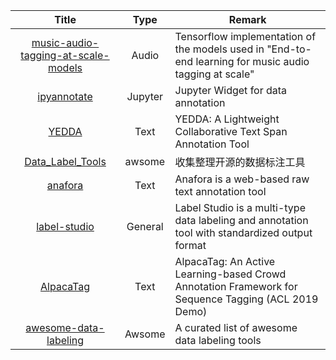 | Title | Type | Remark |
| :----: | :----:| -----|
| [music-audio-tagging-at-scale-models](https://github.com/jordipons/music-audio-tagging-at-scale-models) | Audio | Tensorflow implementation of the models used in "End-to-end learning for music audio tagging at scale" |
| [ipyannotate](https://github.com/ipyannotate/ipyannotate) | Jupyter | Jupyter Widget for data annotation |
| [YEDDA](https://github.com/jiesutd/YEDDA) | Text | YEDDA: A Lightweight Collaborative Text Span Annotation Tool|
| [Data_Label_Tools](https://github.com/mingx9527/Data_Label_Tools) | awsome | 收集整理开源的数据标注工具 |
| [anafora](https://github.com/weitechen/anafora) | Text | Anafora is a web-based raw text annotation tool |
| [label-studio](https://github.com/heartexlabs/label-studio) | General | Label Studio is a multi-type data labeling and annotation tool with standardized output format |
| [AlpacaTag](https://github.com/INK-USC/AlpacaTag) | Text | AlpacaTag: An Active Learning-based Crowd Annotation Framework for Sequence Tagging (ACL 2019 Demo) |
| [awesome-data-labeling]( https://github.com/heartexlabs/awesome-data-labeling) | Awsome | A curated list of awesome data labeling tools |

